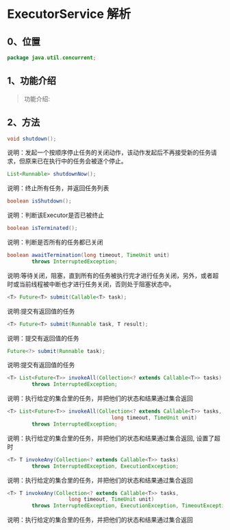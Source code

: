 # ExecutorService 解析

## 0、位置

```java
package java.util.concurrent;
```

## 1、功能介绍

> 功能介绍:

## 2、方法

```java
void shutdown();
```

说明：发起一个按顺序停止任务的关闭动作，该动作发起后不再接受新的任务请求，但原来已在执行中的任务会被逐个停止。

```java
List<Runnable> shutdownNow();
```

说明：终止所有任务，并返回任务列表

```java
boolean isShutdown();
```

说明：判断该Executor是否已被终止

```java
boolean isTerminated();
```

说明：判断是否所有的任务都已关闭

```java
boolean awaitTermination(long timeout, TimeUnit unit)
        throws InterruptedException;
```

说明:等待关闭，阻塞，直到所有的任务被执行完才进行任务关闭，另外，或者超时或当前线程被中断也才进行任务关闭，否则处于阻塞状态中。

```java
<T> Future<T> submit(Callable<T> task);
```

说明:提交有返回值的任务

```java
<T> Future<T> submit(Runnable task, T result);
```

说明：提交有返回值的任务

```java
Future<?> submit(Runnable task);
```

说明:提交有返回值的任务

```java
<T> List<Future<T>> invokeAll(Collection<? extends Callable<T>> tasks)
        throws InterruptedException;
```

说明：执行给定的集合里的任务，并把他们的状态和结果通过集合返回

```java
<T> List<Future<T>> invokeAll(Collection<? extends Callable<T>> tasks,
                                  long timeout, TimeUnit unit)
        throws InterruptedException;
```

说明：执行给定的集合里的任务，并把他们的状态和结果通过集合返回, 设置了超时

```java
<T> T invokeAny(Collection<? extends Callable<T>> tasks)
        throws InterruptedException, ExecutionException;
```

说明：执行给定的集合里的任务，并把他们的状态和结果通过集合返回

```java
<T> T invokeAny(Collection<? extends Callable<T>> tasks,
                    long timeout, TimeUnit unit)
        throws InterruptedException, ExecutionException, TimeoutException;
```

说明：执行给定的集合里的任务，并把他们的状态和结果通过集合返回
